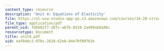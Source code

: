 ```yaml
---
content_type: resource
description: 'Unit 4: Equations of Elasticity'
file: https://ol-ocw-studio-app-qa.s3.amazonaws.com/courses/16-20-structural-mechanics-fall-2002/eaf046c2970c263862e604e70f89763e_unit4.pdf
file_type: application/pdf
parent_uid: fd6602f7-107c-a67b-8410-2a499ab8a88c
resourcetype: Document
title: unit4.pdf
uid: eaf046c2-970c-2638-62e6-04e70f89763e
---
```

